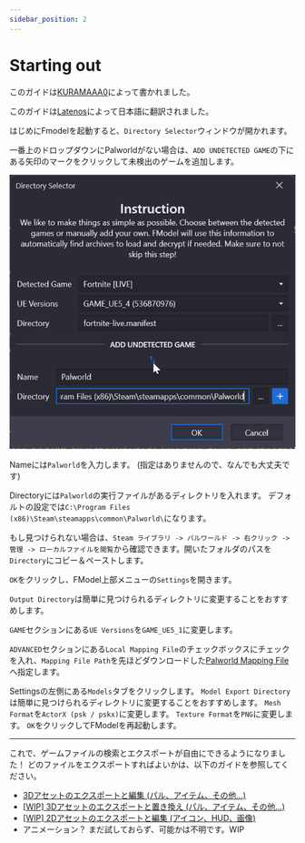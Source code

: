 ```yaml
---
sidebar_position: 2
---
```


# Starting out

このガイドは[KURAMAAA0](https://github.com/KURAMAAA0/PalModding)によって書かれました。

このガイドは[Latenos](https://github.com/Latenos/PalWorldModDocs)によって日本語に翻訳されました。

はじめにFmodelを起動すると、`Directory Selector`ウィンドウが開かれます。

一番上のドロップダウンにPalworldがない場合は、`ADD UNDETECTED GAME`の下にある矢印のマークをクリックして未検出のゲームを追加します。

![DirectorySelector](./assets/dirselector.png)

Nameには`Palworld`を入力します。 (指定はありませんので、なんでも大丈夫です)

Directoryには`Palworld`の実行ファイルがあるディレクトリを入れます。 デフォルトの設定では`C:\Program Files (x86)\Steam\steamapps\common\Palworld\`になります。

もし見つけられない場合は、`Steam ライブラリ -> パルワールド -> 右クリック -> 管理 -> ローカルファイルを閲覧`から確認できます。開いたフォルダのパスを`Directory`にコピー＆ペーストします。

`OK`をクリックし、FModel上部メニューの`Settings`を開きます。

`Output Directory`は簡単に見つけられるディレクトリに変更することをおすすめします。

`GAME`セクションにある`UE Versions`を`GAME_UE5_1`に変更します。

`ADVANCED`セクションにある`Local Mapping File`のチェックボックスにチェックを入れ、`Mapping File Path`を先ほどダウンロードした[Palworld Mapping File](https://github.com/KURAMAAA0/PalModding/raw/main/Assset%20Swap%20Guide/Mappings.usmap "Palworld mapping file")へ指定します。

Settingsの左側にある`Models`タブをクリックします。
`Model Export Directory`は簡単に見つけられるディレクトリに変更することをおすすめします。
`Mesh Format`を`ActorX (psk / pskx)`に変更します。
`Texture Format`を`PNG`に変更します。
`OK`をクリックしてFModelを再起動します。

------------

これで、ゲームファイルの検索とエクスポートが自由にできるようになりました！
どのファイルをエクスポートすればよいかは、以下のガイドを参照してください。
- [3Dアセットのエクスポートと編集 (パル、アイテム、その他...)](ExportingModifying3DAssets.md "3Dアセットのエクスポートと編集 (パル、アイテム、その他...)")
- [[WIP] 3Dアセットのエクスポートと置き換え (パル、アイテム、その他...)](ExportingReplacing3DAssets.md)
- [[WIP] 2Dアセットのエクスポートと編集 (アイコン、HUD、画像)](ExportingModifying2DAssets.md)
- アニメーション？ まだ試しておらず、可能かは不明です。WIP
